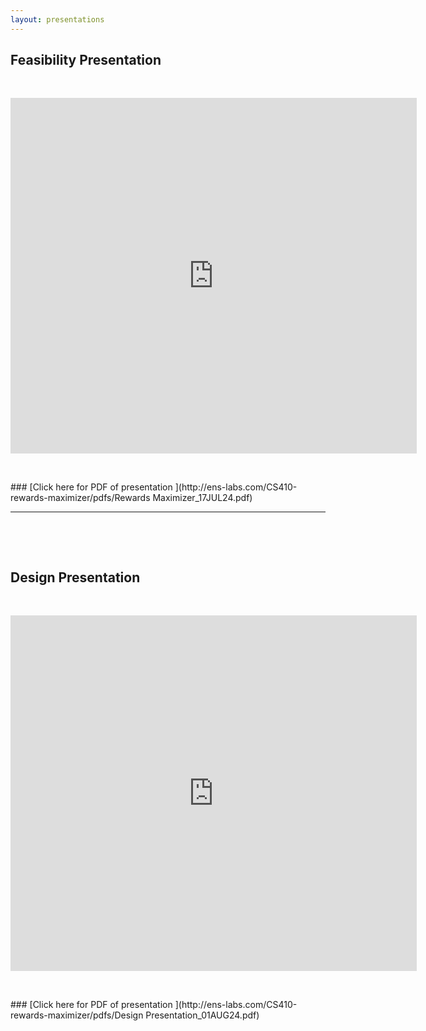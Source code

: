 ```yaml
---
layout: presentations
---
```


## Feasibility Presentation

<p>&nbsp;</p>
<iframe src="https://docs.google.com/presentation/d/e/2PACX-1vQtD0_54k4B76XC0VfCFaNu7uuxTLKW5gfqNsauyCn3J3_IAARhwRoXSAa2wIFNCgE9LitcnnjrUKWO/embed?start=false&loop=true&delayms=5000" frameborder="0" width="650" height="569" allowfullscreen="true" mozallowfullscreen="true" webkitallowfullscreen="true"></iframe>

<p>&nbsp;</p>
### [Click here for PDF of presentation ](http://ens-labs.com/CS410-rewards-maximizer/pdfs/Rewards Maximizer_17JUL24.pdf)

---

<p>&nbsp;</p>
<p>&nbsp;</p>

## Design Presentation

<p>&nbsp;</p>
<iframe src="https://docs.google.com/presentation/d/e/2PACX-1vTPOmPyiDz86XsZNSd7YBWteV6uqSB2BfUkijfGdsmY8r-z4Gta_HV9c8orxAk0zesn8y5C8WBLxURv/embed?start=false&loop=false&delayms=3000" frameborder="0" width="650" height="569" allowfullscreen="true" mozallowfullscreen="true" webkitallowfullscreen="true"></iframe>

<p>&nbsp;</p>
### [Click here for PDF of presentation ](http://ens-labs.com/CS410-rewards-maximizer/pdfs/Design Presentation_01AUG24.pdf)
